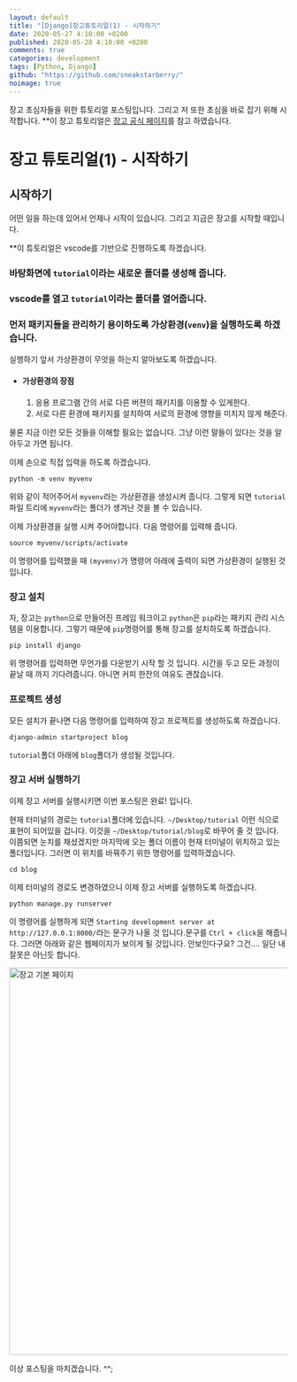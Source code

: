 ```yaml
---
layout: default
title: "[Django]장고튜토리얼(1) - 시작하기"
date: 2020-05-27 4:10:00 +0200
published: 2020-05-28 4:10:00 +0200
comments: true
categories: development
tags: [Python, Django]
github: "https://github.com/sneakstarberry/"
noimage: true
---
```

장고 초심자들을 위한 튜토리얼 포스팅입니다. 그리고 저 또한 초심을 바로 잡기 위해 시작합니다.
**이 장고 튜토리얼은 [장고 공식 페이지](https://www.djangoproject.com/)를 참고 하였습니다.


장고 튜토리얼(1) - 시작하기
==========================

<!--more-->

시작하기
--------------------



어떤 일을 하는데 있어서 언제나 시작이 있습니다. 그리고 지금은 장고를 시작할 때입니다. 

**이 튜토리얼은 vscode를 기반으로 진행하도록 하겠습니다. 

### 바탕화면에 `tutorial`이라는 새로운 폴더를 생성해 줍니다.

### vscode를 열고 `tutorial`이라는 폴더를 열어줍니다.

### 먼저 패키지들을 관리하기 용이하도록 가상환경(`venv`)을 실행하도록 하겠습니다.  

실행하기 앞서 가상환경이 무엇을 하는지 알아보도록 하겠습니다.

- #### 가상환경의 장점

  1. 응용 프로그램 간의 서로 다른 버젼의 패키지를 이용할 수 있게한다.
  2. 서로 다른 환경에 패키지를 설치하여 서로의 환경에 영향을 미치지 않게 해준다.

 물론 지금 이런 모든 것들을 이해할 필요는 없습니다.  그냥 이런 말들이 있다는 것을 알아두고 가면 됩니다.

이제 손으로 직접 입력을 하도록 하겠습니다.

```shell
python -m venv myvenv
```

위와 같이 적어주어서  `myvenv`라는 가상환경을 생성시켜 줍니다. 그렇게 되면 `tutorial`파일 트리에 `myvenv`라는 폴더가 생겨난 것을 볼 수 있습니다.

이제 가상환경을 실행 시켜 주어야합니다. 다음 명령어를 입력해 줍니다.

```shell
source myvenv/scripts/activate
```

이 명령어를 입력했을 때 `(myvenv)`가 명령어 아래에 출력이 되면 가상환경이 실행된 것 입니다.

### 장고 설치

자, 장고는 `python`으로 만들어진 프레임 워크이고 `python`은 `pip`라는 패키지 관리 시스템을 이용합니다. 그렇기 때문에 `pip`명령어를 통해 장고를 설치하도록 하겠습니다.

```shell
pip install django
```

위 명령어를 입력하면 무언가를 다운받기 시작 할 것 입니다. 시간을 두고 모든 과정이 끝날 때 까지 기다려줍니다. 아니면 커피 한잔의 여유도 괜찮습니다.

### 프로젝트 생성

모든 설치가 끝나면 다음 명령어를 입력하여 장고 프로젝트를 생성하도록 하겠습니다.

```shell
django-admin startproject blog
```

`tutorial`폴더 아래에 `blog`폴더가 생성될 것입니다.

### 장고 서버 실행하기

이제 장고 서버를 실행시키면 이번 포스팅은 완료! 입니다.

현재 터미널의 경로는 `tutorial`폴더에 있습니다. `~/Desktop/tutorial` 이런 식으로 표현이 되어있을 겁니다. 이것을 `~/Desktop/tutorial/blog`로 바꾸어 줄 것 입니다. 이쯤되면 눈치를 채셨겠지만 마지막에 오는 폴더 이름이 현재 터미널이 위치하고 있는 폴더입니다. 그러면 이 위치를 바꿔주기 위한 명령어를 입력하겠습니다.

```shell
cd blog
```

이제 터미널의 경로도 변경하였으니 이제 장고 서버를 실행하도록 하겠습니다.

```shell
python manage.py runserver
```

이 명령어를 실행하게 되면 `Starting development server at http://127.0.0.1:8000/`라는 문구가 나올 것 입니다.문구를  `Ctrl + click`을 해줍니다.  그러면 아래와 같은 웹페이지가 보이게 될 것입니다. 안보인다구요? 그건.... 일단 내 잘못은 아닌듯 합니다.

<img src="/assets/images/{{page.id}}/top.jpg" alt = "장고 기본 페이지" style = "width:700px">

이상 포스팅을 마치겠습니다. ^^;